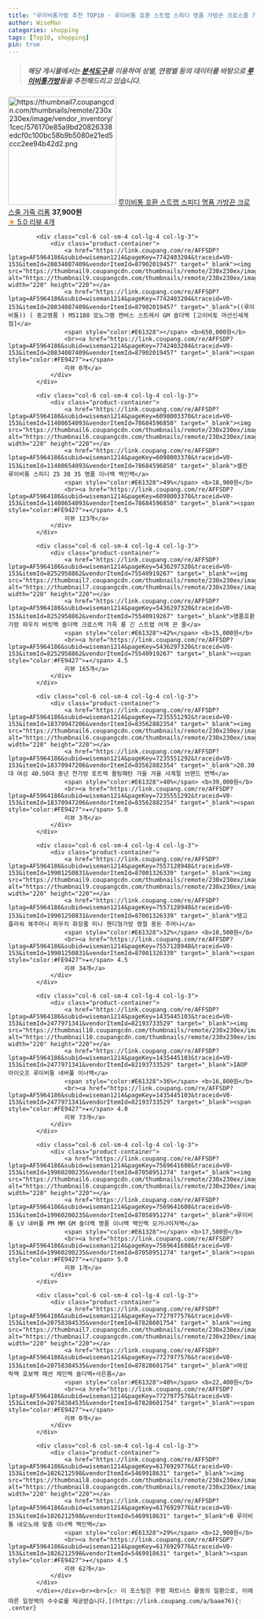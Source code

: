 ```yaml
---
title: "루이비통가방 추천 TOP10 - 루이비통 호환 스트랩 스피디 명품 가방끈 크로스줄 가죽 리폼"
author: WiseMan
categories: shopping
tags: [Top10, shopping]
pin: true
---
```


> ##### 해당 게시물에서는 [**분석도구**](https://itemscout.io/)를 이용하여 **성별**, **연령별** 등의 데이터를 바탕으로 [**루이비통가방**](https://link.coupang.com/a/baae76)들을 추천해드리고 있습니다.
<div class="container"><div class="row">
            <div class="col-6 col-sm-4 col-lg-4 col-lg-3">
                <div class="product-container">
                    <a href="https://link.coupang.com/re/AFFSDP?lptag=AF5964186&subid=wiseman1214&pageKey=7735238434&traceid=V0-153&itemId=20796283094&vendorItemId=87865700640" target="_blank"><img src="https://thumbnail7.coupangcdn.com/thumbnails/remote/230x230ex/image/vendor_inventory/1cec/576170e85a9bd20826338edcf0c100bc58b9b5080e21ed5ccc2ee94b42d2.png" alt="https://thumbnail7.coupangcdn.com/thumbnails/remote/230x230ex/image/vendor_inventory/1cec/576170e85a9bd20826338edcf0c100bc58b9b5080e21ed5ccc2ee94b42d2.png" width="220" height="220"></a>
                    <a href="https://link.coupang.com/re/AFFSDP?lptag=AF5964186&subid=wiseman1214&pageKey=7735238434&traceid=V0-153&itemId=20796283094&vendorItemId=87865700640" target="_blank">루이비통 호환 스트랩 스피디 명품 가방끈 크로스줄 가죽 리폼</a>
                    <span style="color:#E61328"></span> <b>37,900원</b>
                    <br><a href="https://link.coupang.com/re/AFFSDP?lptag=AF5964186&subid=wiseman1214&pageKey=7735238434&traceid=V0-153&itemId=20796283094&vendorItemId=87865700640" target="_blank"><span style="color:#FE9427">★</span> 5.0
                    리뷰 4개</a>
                </div>
            </div>
            
            <div class="col-6 col-sm-4 col-lg-4 col-lg-3">
                <div class="product-container">
                    <a href="https://link.coupang.com/re/AFFSDP?lptag=AF5964186&subid=wiseman1214&pageKey=7742403204&traceid=V0-153&itemId=20834087409&vendorItemId=87902019457" target="_blank"><img src="https://thumbnail9.coupangcdn.com/thumbnails/remote/230x230ex/image/vendor_inventory/2bfb/e0283c6c6fd374f6804980a680d7a7fa1a82c60742a86a4556ffceba83e0.jpg" alt="https://thumbnail9.coupangcdn.com/thumbnails/remote/230x230ex/image/vendor_inventory/2bfb/e0283c6c6fd374f6804980a680d7a7fa1a82c60742a86a4556ffceba83e0.jpg" width="220" height="220"></a>
                    <a href="https://link.coupang.com/re/AFFSDP?lptag=AF5964186&subid=wiseman1214&pageKey=7742403204&traceid=V0-153&itemId=20834087409&vendorItemId=87902019457" target="_blank">((루이비통)) ( 중고명품 ) M51188 모노그램 캔버스 스트레사 GM 숄더백 [고이비토 마산신세계점]</a>
                    <span style="color:#E61328"></span> <b>650,000원</b>
                    <br><a href="https://link.coupang.com/re/AFFSDP?lptag=AF5964186&subid=wiseman1214&pageKey=7742403204&traceid=V0-153&itemId=20834087409&vendorItemId=87902019457" target="_blank"><span style="color:#FE9427">★</span> 
                    리뷰 0개</a>
                </div>
            </div>
            
            <div class="col-6 col-sm-4 col-lg-4 col-lg-3">
                <div class="product-container">
                    <a href="https://link.coupang.com/re/AFFSDP?lptag=AF5964186&subid=wiseman1214&pageKey=6098003370&traceid=V0-153&itemId=11408654093&vendorItemId=78684596850" target="_blank"><img src="https://thumbnail6.coupangcdn.com/thumbnails/remote/230x230ex/image/vendor_inventory/26e7/2762ee2006b7e2664e05481b33c3a326778d0cbf3aa4694fa77aca19aac7.jpg" alt="https://thumbnail6.coupangcdn.com/thumbnails/remote/230x230ex/image/vendor_inventory/26e7/2762ee2006b7e2664e05481b33c3a326778d0cbf3aa4694fa77aca19aac7.jpg" width="220" height="220"></a>
                    <a href="https://link.coupang.com/re/AFFSDP?lptag=AF5964186&subid=wiseman1214&pageKey=6098003370&traceid=V0-153&itemId=11408654093&vendorItemId=78684596850" target="_blank">셀컨 루이비통 스피디 25 30 35 명품 이너백 백인백</a>
                    <span style="color:#E61328">49%</span> <b>18,900원</b>
                    <br><a href="https://link.coupang.com/re/AFFSDP?lptag=AF5964186&subid=wiseman1214&pageKey=6098003370&traceid=V0-153&itemId=11408654093&vendorItemId=78684596850" target="_blank"><span style="color:#FE9427">★</span> 4.5
                    리뷰 123개</a>
                </div>
            </div>
            
            <div class="col-6 col-sm-4 col-lg-4 col-lg-3">
                <div class="product-container">
                    <a href="https://link.coupang.com/re/AFFSDP?lptag=AF5964186&subid=wiseman1214&pageKey=5436297320&traceid=V0-153&itemId=8252958862&vendorItemId=75540919267" target="_blank"><img src="https://thumbnail7.coupangcdn.com/thumbnails/remote/230x230ex/image/vendor_inventory/2a5d/08a8efae0238cd92a8c1c0a07f6d42752698093ebb09054a0a4025a44031.jpeg" alt="https://thumbnail7.coupangcdn.com/thumbnails/remote/230x230ex/image/vendor_inventory/2a5d/08a8efae0238cd92a8c1c0a07f6d42752698093ebb09054a0a4025a44031.jpeg" width="220" height="220"></a>
                    <a href="https://link.coupang.com/re/AFFSDP?lptag=AF5964186&subid=wiseman1214&pageKey=5436297320&traceid=V0-153&itemId=8252958862&vendorItemId=75540919267" target="_blank">명품호환 가방 파우치 버킷백 숄더백 크로스백 가죽 롱 긴 스트랩 어깨 끈 줄</a>
                    <span style="color:#E61328">42%</span> <b>15,000원</b>
                    <br><a href="https://link.coupang.com/re/AFFSDP?lptag=AF5964186&subid=wiseman1214&pageKey=5436297320&traceid=V0-153&itemId=8252958862&vendorItemId=75540919267" target="_blank"><span style="color:#FE9427">★</span> 4.5
                    리뷰 165개</a>
                </div>
            </div>
            
            <div class="col-6 col-sm-4 col-lg-4 col-lg-3">
                <div class="product-container">
                    <a href="https://link.coupang.com/re/AFFSDP?lptag=AF5964186&subid=wiseman1214&pageKey=7235551292&traceid=V0-153&itemId=18370947206&vendorItemId=83562882354" target="_blank"><img src="https://thumbnail6.coupangcdn.com/thumbnails/remote/230x230ex/image/vendor_inventory/bc06/ea928be4a72ff32a48e644ed4bb8a729277ad2c1d285c2f3f2bd7742f3ff.png" alt="https://thumbnail6.coupangcdn.com/thumbnails/remote/230x230ex/image/vendor_inventory/bc06/ea928be4a72ff32a48e644ed4bb8a729277ad2c1d285c2f3f2bd7742f3ff.png" width="220" height="220"></a>
                    <a href="https://link.coupang.com/re/AFFSDP?lptag=AF5964186&subid=wiseman1214&pageKey=7235551292&traceid=V0-153&itemId=18370947206&vendorItemId=83562882354" target="_blank">20.30대 여성 40.50대 중년 천가방 토트백 퀼팅패턴 가을 겨울 사계절 브랜드 면백</a>
                    <span style="color:#E61328">40%</span> <b>39,000원</b>
                    <br><a href="https://link.coupang.com/re/AFFSDP?lptag=AF5964186&subid=wiseman1214&pageKey=7235551292&traceid=V0-153&itemId=18370947206&vendorItemId=83562882354" target="_blank"><span style="color:#FE9427">★</span> 5.0
                    리뷰 3개</a>
                </div>
            </div>
            
            <div class="col-6 col-sm-4 col-lg-4 col-lg-3">
                <div class="product-container">
                    <a href="https://link.coupang.com/re/AFFSDP?lptag=AF5964186&subid=wiseman1214&pageKey=7557128948&traceid=V0-153&itemId=19901250831&vendorItemId=87001326339" target="_blank"><img src="https://thumbnail9.coupangcdn.com/thumbnails/remote/230x230ex/image/vendor_inventory/3e5d/a5dfeb6e0349424738b3e8c9fe8c6452b9e8f73ebb3f9cf307a069347b2f.png" alt="https://thumbnail9.coupangcdn.com/thumbnails/remote/230x230ex/image/vendor_inventory/3e5d/a5dfeb6e0349424738b3e8c9fe8c6452b9e8f73ebb3f9cf307a069347b2f.png" width="220" height="220"></a>
                    <a href="https://link.coupang.com/re/AFFSDP?lptag=AF5964186&subid=wiseman1214&pageKey=7557128948&traceid=V0-153&itemId=19901250831&vendorItemId=87001326339" target="_blank">탱고 플라워 복주머니 파우치 화장품 미니 핸디형가방 명절 용돈 주머니</a>
                    <span style="color:#E61328">32%</span> <b>10,500원</b>
                    <br><a href="https://link.coupang.com/re/AFFSDP?lptag=AF5964186&subid=wiseman1214&pageKey=7557128948&traceid=V0-153&itemId=19901250831&vendorItemId=87001326339" target="_blank"><span style="color:#FE9427">★</span> 4.5
                    리뷰 34개</a>
                </div>
            </div>
            
            <div class="col-6 col-sm-4 col-lg-4 col-lg-3">
                <div class="product-container">
                    <a href="https://link.coupang.com/re/AFFSDP?lptag=AF5964186&subid=wiseman1214&pageKey=1435445103&traceid=V0-153&itemId=2477971341&vendorItemId=82193733529" target="_blank"><img src="https://thumbnail10.coupangcdn.com/thumbnails/remote/230x230ex/image/vendor_inventory/f62e/850e67079b3d0e0b7506a5dfb59654513f1bfe55b1ed91aaf5ee4cc941cb.jpg" alt="https://thumbnail10.coupangcdn.com/thumbnails/remote/230x230ex/image/vendor_inventory/f62e/850e67079b3d0e0b7506a5dfb59654513f1bfe55b1ed91aaf5ee4cc941cb.jpg" width="220" height="220"></a>
                    <a href="https://link.coupang.com/re/AFFSDP?lptag=AF5964186&subid=wiseman1214&pageKey=1435445103&traceid=V0-153&itemId=2477971341&vendorItemId=82193733529" target="_blank">IAOP 아이오프 루이비통 네버풀 이너백</a>
                    <span style="color:#E61328">36%</span> <b>16,800원</b>
                    <br><a href="https://link.coupang.com/re/AFFSDP?lptag=AF5964186&subid=wiseman1214&pageKey=1435445103&traceid=V0-153&itemId=2477971341&vendorItemId=82193733529" target="_blank"><span style="color:#FE9427">★</span> 4.0
                    리뷰 73개</a>
                </div>
            </div>
            
            <div class="col-6 col-sm-4 col-lg-4 col-lg-3">
                <div class="product-container">
                    <a href="https://link.coupang.com/re/AFFSDP?lptag=AF5964186&subid=wiseman1214&pageKey=7569641608&traceid=V0-153&itemId=19960200235&vendorItemId=87058951274" target="_blank"><img src="https://thumbnail6.coupangcdn.com/thumbnails/remote/230x230ex/image/vendor_inventory/8dc5/12e202a35b5f64970ba99228a9fa8481051103ef157bd5030b50d913a088.jpg" alt="https://thumbnail6.coupangcdn.com/thumbnails/remote/230x230ex/image/vendor_inventory/8dc5/12e202a35b5f64970ba99228a9fa8481051103ef157bd5030b50d913a088.jpg" width="220" height="220"></a>
                    <a href="https://link.coupang.com/re/AFFSDP?lptag=AF5964186&subid=wiseman1214&pageKey=7569641608&traceid=V0-153&itemId=19960200235&vendorItemId=87058951274" target="_blank">루이비통 LV 네버풀 PM MM GM 숄더백 명품 이너백 백인백 오거나이저백</a>
                    <span style="color:#E61328"></span> <b>17,500원</b>
                    <br><a href="https://link.coupang.com/re/AFFSDP?lptag=AF5964186&subid=wiseman1214&pageKey=7569641608&traceid=V0-153&itemId=19960200235&vendorItemId=87058951274" target="_blank"><span style="color:#FE9427">★</span> 5.0
                    리뷰 1개</a>
                </div>
            </div>
            
            <div class="col-6 col-sm-4 col-lg-4 col-lg-3">
                <div class="product-container">
                    <a href="https://link.coupang.com/re/AFFSDP?lptag=AF5964186&subid=wiseman1214&pageKey=7727977576&traceid=V0-153&itemId=20758384535&vendorItemId=87828601754" target="_blank"><img src="https://thumbnail7.coupangcdn.com/thumbnails/remote/230x230ex/image/vendor_inventory/a032/8db9d98866c568394f067b971903e191013b1fb58290dbab0e42a1076672.jpg" alt="https://thumbnail7.coupangcdn.com/thumbnails/remote/230x230ex/image/vendor_inventory/a032/8db9d98866c568394f067b971903e191013b1fb58290dbab0e42a1076672.jpg" width="220" height="220"></a>
                    <a href="https://link.coupang.com/re/AFFSDP?lptag=AF5964186&subid=wiseman1214&pageKey=7727977576&traceid=V0-153&itemId=20758384535&vendorItemId=87828601754" target="_blank">여성 락백 호보백 패션 체인백 숄더백+사은품</a>
                    <span style="color:#E61328">40%</span> <b>22,400원</b>
                    <br><a href="https://link.coupang.com/re/AFFSDP?lptag=AF5964186&subid=wiseman1214&pageKey=7727977576&traceid=V0-153&itemId=20758384535&vendorItemId=87828601754" target="_blank"><span style="color:#FE9427">★</span> 
                    리뷰 0개</a>
                </div>
            </div>
            
            <div class="col-6 col-sm-4 col-lg-4 col-lg-3">
                <div class="product-container">
                    <a href="https://link.coupang.com/re/AFFSDP?lptag=AF5964186&subid=wiseman1214&pageKey=6176929776&traceid=V0-153&itemId=1026212598&vendorItemId=5469918631" target="_blank"><img src="https://thumbnail8.coupangcdn.com/thumbnails/remote/230x230ex/image/vendor_inventory/1bd0/9ad0e30da73b255713f09767d8d06727d47ae1fdbc34a019f687a769b56e.jpg" alt="https://thumbnail8.coupangcdn.com/thumbnails/remote/230x230ex/image/vendor_inventory/1bd0/9ad0e30da73b255713f09767d8d06727d47ae1fdbc34a019f687a769b56e.jpg" width="220" height="220"></a>
                    <a href="https://link.coupang.com/re/AFFSDP?lptag=AF5964186&subid=wiseman1214&pageKey=6176929776&traceid=V0-153&itemId=1026212598&vendorItemId=5469918631" target="_blank">B 루이비통 네오노에 맞춤 이너백 백인백</a>
                    <span style="color:#E61328">29%</span> <b>12,900원</b>
                    <br><a href="https://link.coupang.com/re/AFFSDP?lptag=AF5964186&subid=wiseman1214&pageKey=6176929776&traceid=V0-153&itemId=1026212598&vendorItemId=5469918631" target="_blank"><span style="color:#FE9427">★</span> 4.5
                    리뷰 62개</a>
                </div>
            </div>
            </div></div><br><br>[👉 이 포스팅은 쿠팡 파트너스 활동의 일환으로, 이에 따른 일정액의 수수료를 제공받습니다.](https://link.coupang.com/a/baae76){: .center}